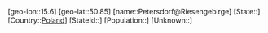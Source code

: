 ﻿---
location: [50.85,15.6]
type: City
tags:
- geo/City


SpocWebEntityId: 33323
isDeleted: false
confidential: public

---
[geo-lon::15.6]
[geo-lat::50.85]
[name::Petersdorf@Riesengebirge]
[State::]
[Country::[Poland](geo/Continent/Europe/Poland.md)]
[StateId::]
[Population::]
[Unknown::]

